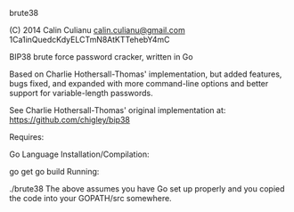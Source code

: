 brute38

(C) 2014 Calin Culianu calin.culianu@gmail.com 1Ca1inQuedcKdyELCTmN8AtKTTehebY4mC

BIP38 brute force password cracker, written in Go

Based on Charlie Hothersall-Thomas' implementation, but added features, bugs fixed, and expanded with more command-line options and better support for variable-length passwords.

See Charlie Hothersall-Thomas' original implementation at: https://github.com/chigley/bip38

Requires:

Go Language
Installation/Compilation:

go get
go build
Running:

./brute38
The above assumes you have Go set up properly and you copied the code into your GOPATH/src somewhere.
